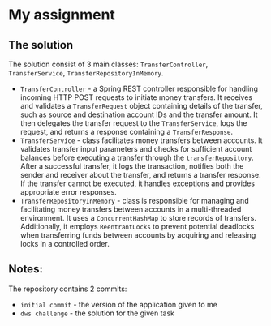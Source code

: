 # My assignment

## The solution
The solution consist of 3 main classes: `TransferController`, `TransferService`, `TransferRepositoryInMemory`.
* `TransferController` - a Spring REST controller responsible for handling incoming HTTP POST requests to initiate money transfers. It receives and validates a `TransferRequest` object containing details of the transfer, such as source and destination account IDs and the transfer amount. It then delegates the transfer request to the `TransferService`, logs the request, and returns a response containing a `TransferResponse`.
* `TransferService` -  class facilitates money transfers between accounts. It validates transfer input parameters and checks for sufficient account balances before executing a transfer through the `transferRepository`. After a successful transfer, it logs the transaction, notifies both the sender and receiver about the transfer, and returns a transfer response. If the transfer cannot be executed, it handles exceptions and provides appropriate error responses.
* `TransferRepositoryInMemory` - class is responsible for managing and facilitating money transfers between accounts in a multi-threaded environment. It uses a `ConcurrentHashMap` to store records of transfers. Additionally, it employs `ReentrantLocks` to prevent potential deadlocks when transferring funds between accounts by acquiring and releasing locks in a controlled order.


## Notes:
The repository contains 2 commits:
* `initial commit` - the version of the application given to me
* `dws challenge` - the solution for the given task
